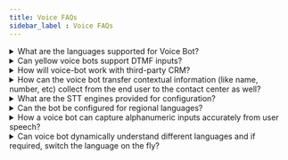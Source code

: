 ```yaml
---
title: Voice FAQs
sidebar_label : Voice FAQs
---
```


  

<details>
<summary> What are the languages supported for Voice Bot? </summary>
<div>
<div> Language support depends on the STT/TTS engine selected. <a  href="https://learn.microsoft.com/en-us/azure/cognitive-services/speech-service/language-support?tabs=stt"> Languages supported in Microsoft engine. </a></div>
</div>
</details>

<details>
<summary>
Can yellow voice bots support DTMF inputs?
</summary>
<div>
<div> Yes, voice bots support both speech recognition and DTMF (keypad) inputs. <a  href="https://docs.yellow.ai/docs/platform_concepts/studio/build/nodes#dtmf-related-options-in-nodes"> Learn more here. </a>
</div>
</div>
</details>

<details>
<summary>
How will voice-bot work with third-party CRM?
</summary>
<div>
<div> It can integrate with any CRM for picking up information or posting back updates as long as we have APIs available to configure. </div>
</div>
</details>

<details>
<summary>
How can the voice bot transfer contextual information (like name, number, etc) collect from the end user to the contact center as well?
</summary> 
<div>
<div> We can use SIP Header transfer or Tonetag transfer to pass extra information while doing the call transfer. </div> 
</div>
</details>

<details>
<summary>
What are the STT engines provided for configuration?
</summary>
<div>
<div> Currently we have native integrations with Microsoft and Google for our STT services.</div>
</div>
</details>

  

<details>
<summary>
Can the bot be configured for regional languages?
</summary>
<div>
<div> Yes, a voice bot (same as a chatbot) can be configured for multiple languages.</div>
</div>
</details>

<details>
<summary>
How a voice bot can capture alphanumeric inputs accurately from user speech?
</summary>
<div>
<div> Accuracy depends on many factors like the complexity of the input, background noise, etc. If the list of these characters is available (for example a list of Product IDs or an Order ID) we can train the bot on the same using boost phrases. </div>
</div>
</details>

<details>
<summary>
Can voice bot dynamically understand different languages and if required, switch the language on the fly?
</summary>
<div>
<div> Yes, this can be done using the Auto-Language Detection feature. Currently, this is under Beta. <a  href="https://docs.yellow.ai/docs/cookbooks/voice-as-channel/usecases/languagedetection"> Learn more here. </a>  </div>
</div>
</details>